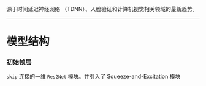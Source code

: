 源于时间延迟神经网络 （TDNN）、人脸验证和计算机视觉相关领域的最新趋势。

---
# 模型结构
### 初始帧层
`skip` 连接的一维 `Res2Net` 模块。并引入了 Squeeze-and-Excitation 模块


